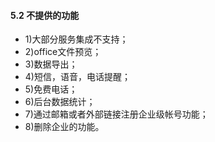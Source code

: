 #### 5.2 不提供的功能
* 1)大部分服务集成不支持；
* 2)office文件预览；
* 3)数据导出；
* 4)短信，语音，电话提醒；
* 5)免费电话；
* 6)后台数据统计；
* 7)通过邮箱或者外部链接注册企业级帐号功能；
* 8)删除企业的功能。
